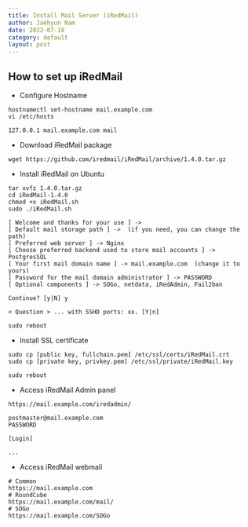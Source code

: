 ```yaml
---
title: Install Mail Server (iRedMail)
author: Jaehyun Nam
date: 2022-07-18
category: default
layout: post
---
```


## How to set up iRedMail

- Configure Hostname

```
hostnamectl set-hostname mail.example.com
vi /etc/hosts
```

```
127.0.0.1 mail.example.com mail
```

- Download iRedMail package

```
wget https://github.com/iredmail/iRedMail/archive/1.4.0.tar.gz
```

- Install iRedMail on Ubuntu

```
tar xvfz 1.4.0.tar.gz
cd iRedMail-1.4.0
chmod +x iRedMail.sh
sudo ./iRedMail.sh
```

```
[ Welcome and thanks for your use ] -> 
[ Default mail storage path ] ->  (if you need, you can change the path)
[ Preferred web server ] -> Nginx 
[ Choose preferred backend used to store mail accounts ] -> PostgresSQL 
[ Your first mail domain name ] -> mail.example.com  (change it to yours)
[ Password for the mail domain administrator ] -> PASSWORD 
[ Optional components ] -> SOGo, netdata, iRedAdmin, Fail2ban 

Continue? [y|N] y

< Question > ... with SSHD ports: xx. [Y|n]
```

```
sudo reboot
```

- Install SSL certificate

```
sudo cp [public key, fullchain.pem] /etc/ssl/certs/iRedMail.crt
sudo cp [private key, privkey.pem] /etc/ssl/private/iRedMail.key
```

```
sudo reboot
```

- Access iRedMail Admin panel

```
https://mail.example.com/iredadmin/

postmaster@mail.example.com
PASSWORD

[Login]

...
```

- Access iRedMail webmail

```
# Common
https://mail.example.com
# RoundCube
https://mail.example.com/mail/
# SOGo
https://mail.example.com/SOGo
```

